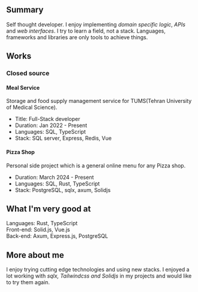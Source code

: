 ## Summary

Self thought developer. I enjoy implementing _domain specific logic_,
_APIs_ and _web interfaces_.
I try to learn a field, not a stack. Languages, frameworks and
libraries are only tools to achieve things.

## Works

### Closed source

#### Meal Service

Storage and food supply management service for
TUMS(Tehran University of Medical Science).

- Title: Full-Stack developer
- Duration: Jan 2022 - Present
- Languages: SQL, TypeScript
- Stack: SQL server, Express, Redis, Vue

#### Pizza Shop

Personal side project which is a general online menu for any Pizza shop.

- Duration: March 2024 - Present
- Languages: SQL, Rust, TypeScript
- Stack: PostgreSQL, sqlx, axum, Solidjs

## What I'm very good at

Languages: Rust, TypeScript\
Front-end: Solid.js, Vue.js\
Back-end: Axum, Express.js, PostgreSQL

## More about me

I enjoy trying cutting edge technologies and using new stacks. I enjoyed
a lot working with _sqlx, Tailwindcss and Solidjs_ in my projects and
would like to try them again.
